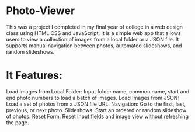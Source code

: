 # Photo-Viewer

This was a project I completed in my final year of college in a web design class using HTML CSS and JavaScript.
It is a simple web app that allows users to view a collection of images from a local folder or a JSON file. It supports manual navigation between photos, automated slideshows, and random slideshows.

# It Features:
Load Images from Local Folder: Input folder name, common name, start and end photo numbers to load a batch of images.
Load Images from JSON: Load a set of photos from a JSON file URL.
Navigation: Go to the first, last, previous, or next photo.
Slideshows: Start an ordered or random slideshow of photos.
Reset Form: Reset input fields and image view without refreshing the page.

